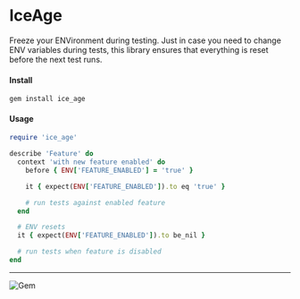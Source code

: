 IceAge
======

Freeze your ENVironment during testing. Just in case you need to change ENV variables during tests, this library ensures that everything is reset before the next test runs.

#### Install
```gem install ice_age```


#### Usage
```ruby
require 'ice_age'

describe 'Feature' do
  context 'with new feature enabled' do
    before { ENV['FEATURE_ENABLED'] = 'true' }

    it { expect(ENV['FEATURE_ENABLED']).to eq 'true' }

    # run tests against enabled feature
  end

  # ENV resets
  it { expect(ENV['FEATURE_ENABLED']).to be_nil }

  # run tests when feature is disabled
end
```

----
![Gem](https://img.shields.io/gem/dt/ice_age?style=plastic)
